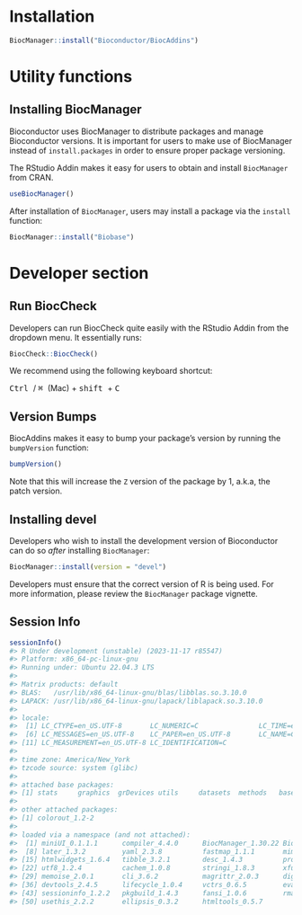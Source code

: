 
# Installation

``` r
BiocManager::install("Bioconductor/BiocAddins")
```

# Utility functions

## Installing BiocManager

Bioconductor uses BiocManager to distribute packages and manage
Bioconductor versions. It is important for users to make use of
BiocManager instead of `install.packages` in order to ensure proper
package versioning.

The RStudio Addin makes it easy for users to obtain and install
`BiocManager` from CRAN.

``` r
useBiocManager()
```

After installation of `BiocManager`, users may install a package via the
`install` function:

``` r
BiocManager::install("Biobase")
```

# Developer section

## Run BiocCheck

Developers can run BiocCheck quite easily with the RStudio Addin from
the dropdown menu. It essentially runs:

``` r
BiocCheck::BiocCheck()
```

We recommend using the following keyboard shortcut:

<kbd> Ctrl </kbd> / <kbd> ⌘ </kbd> (Mac) + <kbd> shift </kbd> + <kbd> C
</kbd>

## Version Bumps

BiocAddins makes it easy to bump your package’s version by running the
`bumpVersion` function:

``` r
bumpVersion()
```

Note that this will increase the `Z` version of the package by 1, a.k.a,
the patch version.

## Installing devel

Developers who wish to install the development version of Bioconductor
can do so *after* installing `BiocManager`:

``` r
BiocManager::install(version = "devel")
```

Developers must ensure that the correct version of R is being used. For
more information, please review the `BiocManager` package vignette.

## Session Info

``` r
sessionInfo()
#> R Under development (unstable) (2023-11-17 r85547)
#> Platform: x86_64-pc-linux-gnu
#> Running under: Ubuntu 22.04.3 LTS
#> 
#> Matrix products: default
#> BLAS:   /usr/lib/x86_64-linux-gnu/blas/libblas.so.3.10.0 
#> LAPACK: /usr/lib/x86_64-linux-gnu/lapack/liblapack.so.3.10.0
#> 
#> locale:
#>  [1] LC_CTYPE=en_US.UTF-8       LC_NUMERIC=C               LC_TIME=en_US.UTF-8        LC_COLLATE=en_US.UTF-8     LC_MONETARY=en_US.UTF-8   
#>  [6] LC_MESSAGES=en_US.UTF-8    LC_PAPER=en_US.UTF-8       LC_NAME=C                  LC_ADDRESS=C               LC_TELEPHONE=C            
#> [11] LC_MEASUREMENT=en_US.UTF-8 LC_IDENTIFICATION=C       
#> 
#> time zone: America/New_York
#> tzcode source: system (glibc)
#> 
#> attached base packages:
#> [1] stats     graphics  grDevices utils     datasets  methods   base     
#> 
#> other attached packages:
#> [1] colorout_1.2-2
#> 
#> loaded via a namespace (and not attached):
#>  [1] miniUI_0.1.1.1      compiler_4.4.0      BiocManager_1.30.22 BiocBaseUtils_1.5.0 promises_1.2.1      Rcpp_1.0.11         stringr_1.5.1      
#>  [8] later_1.3.2         yaml_2.3.8          fastmap_1.1.1       mime_0.12           R6_2.5.1            BiocAddins_0.99.19  knitr_1.45         
#> [15] htmlwidgets_1.6.4   tibble_3.2.1        desc_1.4.3          profvis_0.3.8       shiny_1.8.0         pillar_1.9.0        rlang_1.1.2        
#> [22] utf8_1.2.4          cachem_1.0.8        stringi_1.8.3       xfun_0.41           httpuv_1.6.13       fs_1.6.3            pkgload_1.3.3      
#> [29] memoise_2.0.1       cli_3.6.2           magrittr_2.0.3      digest_0.6.33       rstudioapi_0.15.0   xtable_1.8-4        remotes_2.4.2.1    
#> [36] devtools_2.4.5      lifecycle_1.0.4     vctrs_0.6.5         evaluate_0.23       glue_1.6.2          urlchecker_1.0.1    codetools_0.2-19   
#> [43] sessioninfo_1.2.2   pkgbuild_1.4.3      fansi_1.0.6         rmarkdown_2.25      purrr_1.0.2         pkgconfig_2.0.3     tools_4.4.0        
#> [50] usethis_2.2.2       ellipsis_0.3.2      htmltools_0.5.7
```
